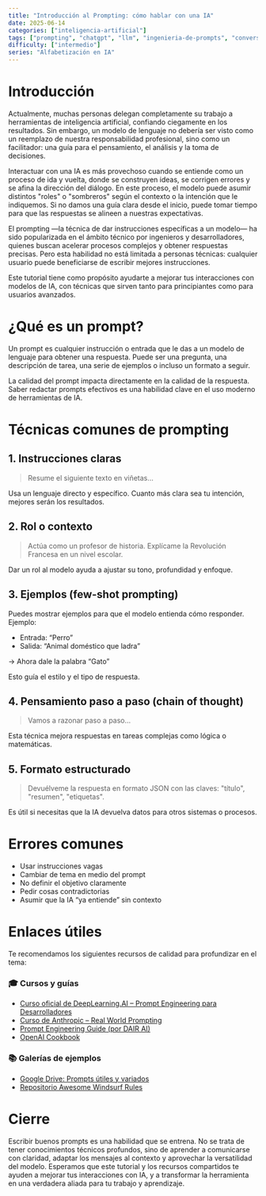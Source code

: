 ```yaml
---
title: "Introducción al Prompting: cómo hablar con una IA"
date: 2025-06-14
categories: ["inteligencia-artificial"]
tags: ["prompting", "chatgpt", "llm", "ingenieria-de-prompts", "conversacion-ia"]
difficulty: ["intermedio"]
series: "Alfabetización en IA"
---
```


# Introducción

Actualmente, muchas personas delegan completamente su trabajo a herramientas de inteligencia artificial, confiando ciegamente en los resultados. Sin embargo, un modelo de lenguaje no debería ser visto como un reemplazo de nuestra responsabilidad profesional, sino como un facilitador: una guía para el pensamiento, el análisis y la toma de decisiones.

Interactuar con una IA es más provechoso cuando se entiende como un proceso de ida y vuelta, donde se construyen ideas, se corrigen errores y se afina la dirección del diálogo. En este proceso, el modelo puede asumir distintos "roles" o "sombreros" según el contexto o la intención que le indiquemos. Si no damos una guía clara desde el inicio, puede tomar tiempo para que las respuestas se alineen a nuestras expectativas.

El prompting —la técnica de dar instrucciones específicas a un modelo— ha sido popularizada en el ámbito técnico por ingenieros y desarrolladores, quienes buscan acelerar procesos complejos y obtener respuestas precisas. Pero esta habilidad no está limitada a personas técnicas: cualquier usuario puede beneficiarse de escribir mejores instrucciones.

Este tutorial tiene como propósito ayudarte a mejorar tus interacciones con modelos de IA, con técnicas que sirven tanto para principiantes como para usuarios avanzados.


# ¿Qué es un prompt?

Un prompt es cualquier instrucción o entrada que le das a un modelo de lenguaje para obtener una respuesta. Puede ser una pregunta, una descripción de tarea, una serie de ejemplos o incluso un formato a seguir.

La calidad del prompt impacta directamente en la calidad de la respuesta. Saber redactar prompts efectivos es una habilidad clave en el uso moderno de herramientas de IA.

# Técnicas comunes de prompting

## 1. Instrucciones claras

> Resume el siguiente texto en viñetas...

Usa un lenguaje directo y específico. Cuanto más clara sea tu intención, mejores serán los resultados.

## 2. Rol o contexto

> Actúa como un profesor de historia. Explícame la Revolución Francesa en un nivel escolar.

Dar un rol al modelo ayuda a ajustar su tono, profundidad y enfoque.

## 3. Ejemplos (few-shot prompting)

Puedes mostrar ejemplos para que el modelo entienda cómo responder. Ejemplo:

- Entrada: “Perro”
- Salida: “Animal doméstico que ladra”

→ Ahora dale la palabra “Gato”

Esto guía el estilo y el tipo de respuesta.

## 4. Pensamiento paso a paso (chain of thought)

> Vamos a razonar paso a paso...

Esta técnica mejora respuestas en tareas complejas como lógica o matemáticas.

## 5. Formato estructurado

> Devuélveme la respuesta en formato JSON con las claves: "título", "resumen", "etiquetas".

Es útil si necesitas que la IA devuelva datos para otros sistemas o procesos.


# Errores comunes

- Usar instrucciones vagas
- Cambiar de tema en medio del prompt
- No definir el objetivo claramente
- Pedir cosas contradictorias
- Asumir que la IA “ya entiende” sin contexto


# Enlaces útiles

Te recomendamos los siguientes recursos de calidad para profundizar en el tema:

### 🎓 Cursos y guías
- [Curso oficial de DeepLearning.AI – Prompt Engineering para Desarrolladores](https://learn.deeplearning.ai/courses/chatgpt-prompt-eng/)
- [Curso de Anthropic – Real World Prompting](https://github.com/anthropics/courses/blob/master/real_world_prompting/README.md)
- [Prompt Engineering Guide (por DAIR AI)](https://github.com/dair-ai/Prompt-Engineering-Guide)
- [OpenAI Cookbook](https://github.com/openai/openai-cookbook)

### 📚 Galerías de ejemplos
- [Google Drive: Prompts útiles y variados](https://drive.google.com/drive/u/0/folders/1kGodiToZNFAw_zwECWwoNKlokPoU_TyH)
- [Repositorio Awesome Windsurf Rules](https://github.com/balqaasem/awesome-windsurfrules)


# Cierre

Escribir buenos prompts es una habilidad que se entrena. No se trata de tener conocimientos técnicos profundos, sino de aprender a comunicarse con claridad, adaptar los mensajes al contexto y aprovechar la versatilidad del modelo. Esperamos que este tutorial y los recursos compartidos te ayuden a mejorar tus interacciones con IA, y a transformar la herramienta en una verdadera aliada para tu trabajo y aprendizaje.

